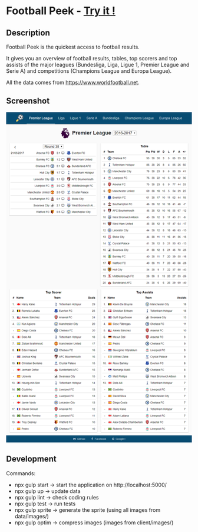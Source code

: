 # Football Peek - <a href="https://footballpeek.com/">Try it !</a>

## Description

Football Peek is the quickest access to football results.

It gives you an overview of football results, tables, top scorers and top assists of the major leagues (Bundesliga, Liga, Ligue 1, Premier League and Serie A) and competitions (Champions League and Europa League).

All the data comes from https://www.worldfootball.net.

## Screenshot

![alt tag](https://raw.githubusercontent.com/Softcadbury/EPortfolio/master/EPortfolio/Content/Images/preview/football-peek.png)

## Development

Commands:

- npx gulp start -> start the application on http://localhost:5000/
- npx gulp up -> update data
- npx gulp lint -> check coding rules
- npx gulp test -> run tests
- npx gulp sprite -> generate the sprite (using all images from data/images/)
- npx gulp optim -> compress images (images from client/images/)
